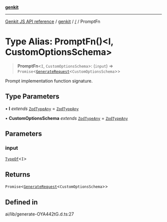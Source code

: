 [**genkit**](../README.md)

***

[Genkit JS API reference](../../README.md) / [genkit](../README.md) / [/](../README.md) / PromptFn

# Type Alias: PromptFn()\<I, CustomOptionsSchema\>

> **PromptFn**\<`I`, `CustomOptionsSchema`\>: (`input`) => `Promise`\<[`GenerateRequest`](../interfaces/GenerateRequest.md)\<`CustomOptionsSchema`\>\>

Prompt implementation function signature.

## Type Parameters

• **I** *extends* [`ZodTypeAny`](../namespaces/z/type-aliases/ZodTypeAny.md) = [`ZodTypeAny`](../namespaces/z/type-aliases/ZodTypeAny.md)

• **CustomOptionsSchema** *extends* [`ZodTypeAny`](../namespaces/z/type-aliases/ZodTypeAny.md) = [`ZodTypeAny`](../namespaces/z/type-aliases/ZodTypeAny.md)

## Parameters

### input

[`TypeOf`](../namespaces/z/type-aliases/TypeOf.md)\<`I`\>

## Returns

`Promise`\<[`GenerateRequest`](../interfaces/GenerateRequest.md)\<`CustomOptionsSchema`\>\>

## Defined in

ai/lib/generate-OYA442tG.d.ts:27
